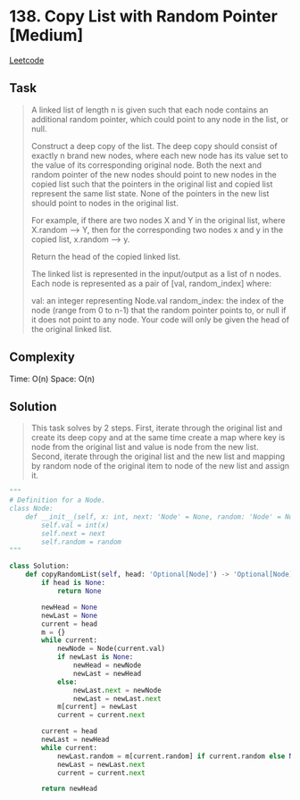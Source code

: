 # 138. Copy List with Random Pointer [Medium]

[Leetcode](https://leetcode.com/problems/copy-list-with-random-pointer/description/)

## Task

> A linked list of length n is given such that each node contains an additional random pointer, which could point to any node in the list, or null.
> 
> Construct a deep copy of the list. The deep copy should consist of exactly n brand new nodes, where each new node has its value set to the value of its corresponding original node. Both the next and random pointer of the new nodes should point to new nodes in the copied list such that the pointers in the original list and copied list represent the same list state. None of the pointers in the new list should point to nodes in the original list.
> 
> For example, if there are two nodes X and Y in the original list, where X.random --> Y, then for the corresponding two nodes x and y in the copied list, x.random --> y.
> 
> Return the head of the copied linked list.
> 
> The linked list is represented in the input/output as a list of n nodes. Each node is represented as a pair of [val, random_index] where:
>
> val: an integer representing Node.val
> random_index: the index of the node (range from 0 to n-1) that the random pointer points to, or null if it does not point to any node.
> Your code will only be given the head of the original linked list.

## Complexity

Time: O(n)
Space: O(n)

## Solution

> This task solves by 2 steps. First, iterate through the original list and create its deep copy and at the same time create a map where key is node from the original list and value is node from the new list. Second, iterate through the original list and the new list and mapping by random node of the original item to node of the new list and assign it.

```python
"""
# Definition for a Node.
class Node:
    def __init__(self, x: int, next: 'Node' = None, random: 'Node' = None):
        self.val = int(x)
        self.next = next
        self.random = random
"""

class Solution:
    def copyRandomList(self, head: 'Optional[Node]') -> 'Optional[Node]':
        if head is None:
            return None

        newHead = None
        newLast = None
        current = head
        m = {}
        while current:
            newNode = Node(current.val)
            if newLast is None:
                newHead = newNode
                newLast = newHead
            else:
                newLast.next = newNode
                newLast = newLast.next
            m[current] = newLast
            current = current.next

        current = head
        newLast = newHead
        while current:
            newLast.random = m[current.random] if current.random else None
            newLast = newLast.next
            current = current.next

        return newHead
```
